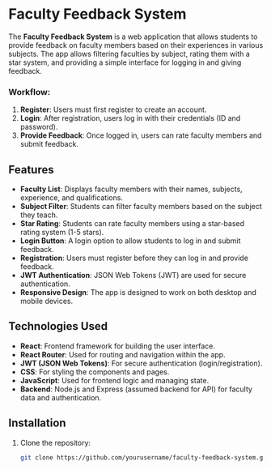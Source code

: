 # Faculty Feedback System

The **Faculty Feedback System** is a web application that allows students to provide feedback on faculty members based on their experiences in various subjects. The app allows filtering faculties by subject, rating them with a star system, and providing a simple interface for logging in and giving feedback.

### **Workflow:**
1. **Register**: Users must first register to create an account.
2. **Login**: After registration, users log in with their credentials (ID and password).
3. **Provide Feedback**: Once logged in, users can rate faculty members and submit feedback.

## Features

- **Faculty List**: Displays faculty members with their names, subjects, experience, and qualifications.
- **Subject Filter**: Students can filter faculty members based on the subject they teach.
- **Star Rating**: Students can rate faculty members using a star-based rating system (1-5 stars).
- **Login Button**: A login option to allow students to log in and submit feedback.
- **Registration**: Users must register before they can log in and provide feedback.
- **JWT Authentication**: JSON Web Tokens (JWT) are used for secure authentication.
- **Responsive Design**: The app is designed to work on both desktop and mobile devices.

## Technologies Used

- **React**: Frontend framework for building the user interface.
- **React Router**: Used for routing and navigation within the app.
- **JWT (JSON Web Tokens)**: For secure authentication (login/registration).
- **CSS**: For styling the components and pages.
- **JavaScript**: Used for frontend logic and managing state.
- **Backend**: Node.js and Express (assumed backend for API) for faculty data and authentication.

## Installation

1. Clone the repository:
   ```bash
   git clone https://github.com/yourusername/faculty-feedback-system.git

